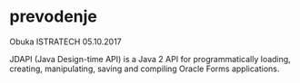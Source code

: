 # prevodenje


Obuka ISTRATECH 05.10.2017

JDAPI (Java Design-time API) is a Java 2 API for programmatically loading, creating, manipulating, saving and compiling Oracle Forms applications.
